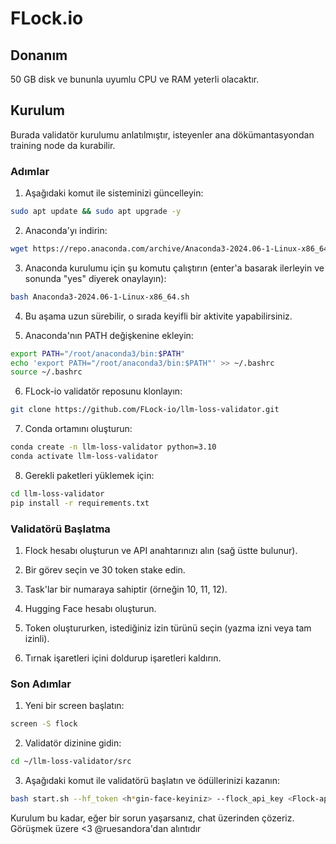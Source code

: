 
# FLock.io

## Donanım
50 GB disk ve bununla uyumlu CPU ve RAM yeterli olacaktır.

## Kurulum
Burada validatör kurulumu anlatılmıştır, isteyenler ana dökümantasyondan training node da kurabilir.

### Adımlar
1. Aşağıdaki komut ile sisteminizi güncelleyin:
```bash
sudo apt update && sudo apt upgrade -y
```

2. Anaconda'yı indirin:
```bash
wget https://repo.anaconda.com/archive/Anaconda3-2024.06-1-Linux-x86_64.sh
```

3. Anaconda kurulumu için şu komutu çalıştırın (enter'a basarak ilerleyin ve sonunda "yes" diyerek onaylayın):
```bash
bash Anaconda3-2024.06-1-Linux-x86_64.sh
```

4. Bu aşama uzun sürebilir, o sırada keyifli bir aktivite yapabilirsiniz.

5. Anaconda'nın PATH değişkenine ekleyin:
```bash
export PATH="/root/anaconda3/bin:$PATH"
echo 'export PATH="/root/anaconda3/bin:$PATH"' >> ~/.bashrc
source ~/.bashrc
```

6. FLock-io validatör reposunu klonlayın:
```bash
git clone https://github.com/FLock-io/llm-loss-validator.git
```

7. Conda ortamını oluşturun:
```bash
conda create -n llm-loss-validator python=3.10
conda activate llm-loss-validator
```

8. Gerekli paketleri yüklemek için:
```bash
cd llm-loss-validator
pip install -r requirements.txt
```

### Validatörü Başlatma
1. Flock hesabı oluşturun ve API anahtarınızı alın (sağ üstte bulunur).

2. Bir görev seçin ve 30 token stake edin.

3. Task'lar bir numaraya sahiptir (örneğin 10, 11, 12).

4. Hugging Face hesabı oluşturun.

5. Token oluştururken, istediğiniz izin türünü seçin (yazma izni veya tam izinli).

6. Tırnak işaretleri içini doldurup işaretleri kaldırın.

### Son Adımlar
1. Yeni bir screen başlatın:
```bash
screen -S flock
```

2. Validatör dizinine gidin:
```bash
cd ~/llm-loss-validator/src
```

3. Aşağıdaki komut ile validatörü başlatın ve ödüllerinizi kazanın:
```bash
bash start.sh --hf_token <h*gin-face-keyiniz> --flock_api_key <Flock-api-key>  --task_id <numara> --validation_args_file validation_config_cpu.json.example --auto_clean_cache False
```

Kurulum bu kadar, eğer bir sorun yaşarsanız, chat üzerinden çözeriz. Görüşmek üzere <3
@ruesandora'dan alıntıdır
